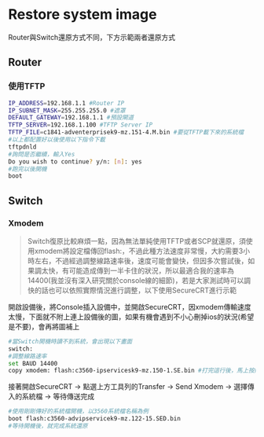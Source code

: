 # Restore system image #

Router與Switch還原方式不同，下方示範兩者還原方式

## Router ##

### 使用TFTP ###

```bash
IP_ADDRESS=192.168.1.1 #Router IP
IP_SUBNET_MASK=255.255.255.0 #遮罩
DEFAULT_GATEWAY=192.168.1.1 #預設閘道
TFTP_SERVER=192.168.1.100 #TFTP Server IP
TFTP_FILE=c1841-adventerprisek9-mz.151-4.M.bin #要從TFTP載下來的系統檔
#以上都配置好以後使用以下指令下載
tftpdnld
#詢問是否繼續，輸入Yes
Do you wish to continue? y/n: [n]: yes
#跑完以後開機
boot
```

## Switch ##

### Xmodem ###

>Switch復原比較麻煩一點，因為無法單純使用TFTP或者SCP就還原，須使用xmodem將設定檔傳回flash:，不過此種方法速度非常慢，大約需要3小時左右，不過經過調整線路速率後，速度可能會變快，但因多次嘗試後，如果調太快，有可能造成傳到一半卡住的狀況，所以最適合我的速率為14400(我並沒有深入研究關於console線的細節)，若是大家測試時可以調快的話也可以依照實際情況進行調整，以下使用SecureCRT進行示範

開啟設備後，將Console插入設備中，並開啟SecureCRT，因xmodem傳輸速度太慢，下面就不附上連上設備後的圖，如果有機會遇到不小心刪掉ios的狀況(希望是不要)，會再將圖補上

```bash
#當Switch開機時讀不到系統，會出現以下畫面
switch:
#調整線路速率
set BAUD 14400
copy xmodem: flash:c3560-ipservicesk9-mz.150-1.SE.bin #打完這行後，馬上按照以下圖例點選
```

接著開啟SecureCRT -> 點選上方工具列的Transfer -> Send Xmodem -> 選擇傳入的系統檔 -> 等待傳送完成

```bash
#使用剛剛傳好的系統檔開機，以3560系統檔名稱為例
boot flash:c3560-advipservicek9-mz.122-15.SED.bin
#等待開機後，就完成系統還原
```


